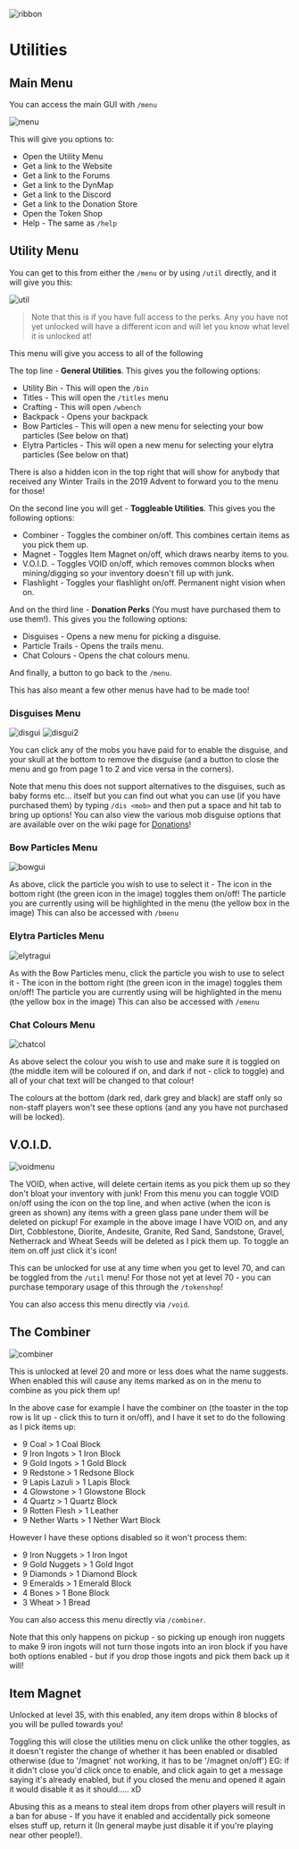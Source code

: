 ![ribbon](images/L-ribbon.png) 

# Utilities


## Main Menu

You can access the main GUI with `/menu`

![menu](images/menu.png)

This will give you options to: 
- Open the Utility Menu
- Get a link to the Website
- Get a link to the Forums
- Get a link to the DynMap
- Get a link to the Discord
- Get a link to the Donation Store
- Open the Token Shop
- Help - The same as `/help`


## Utility Menu

You can get to this from either the `/menu` or by using `/util` directly, and it will give you this:

![util](images/umenu.png)

>Note that this is if you have full access to the perks. Any you have not yet unlocked will have a different icon and will let you know what level it is unlocked at!

This menu will give you access to all of the following

The top line - **General Utilities**.
This gives you the following options:
- Utility Bin - This will open the `/bin`
- Titles - This will open the `/titles` menu
- Crafting - This will open `/wbench`
- Backpack - Opens your backpack
- Bow Particles - This will open a new menu for selecting your bow particles (See below on that)
- Elytra Particles - This will open a new menu for selecting your elytra particles (See below on that)

There is also a hidden icon in the top right that will show for anybody that received any Winter Trails in the 2019 Advent to forward you to the menu for those!

On the second line you will get - **Toggleable Utilities**.
This gives you the following options:
- Combiner - Toggles the combiner on/off. This combines certain items as you pick them up.
- Magnet - Toggles Item Magnet on/off, which draws nearby items to you.
- V.O.I.D. - Toggles VOID on/off, which removes common blocks when mining/digging so your inventory doesn't fill up with junk.
- Flashlight - Toggles your flashlight on/off. Permanent night vision when on.

And on the third line - **Donation Perks** (You must have purchased them to use them!).
This gives you the following options:
- Disguises - Opens a new menu for picking a disguise.
- Particle Trails - Opens the trails menu.
- Chat Colours - Opens the chat colours menu.

And finally, a button to go back to the `/menu`.


This has also meant a few other menus have had to be made too!

### Disguises Menu

![disgui](images/dmenu.png) ![disgui2](images/dmenu2.png)

You can click any of the mobs you have paid for to enable the disguise, and your skull at the bottom to remove the disguise (and a button to close the menu and go from page 1 to 2 and vice versa in the corners).

Note that menu this does not support alternatives to the disguises, such as baby forms etc... itself but you can find out what you can use (if you have purchased them) by typing `/dis <mob>` and then put a space and hit tab to bring up options!
You can also view the various mob disguise options that are available over on the wiki page for [Donations](http://legioncraft.co.uk/wiki/dismods.html)!

### Bow Particles Menu

![bowgui](images/bpmenu.png)

As above, click the particle you wish to use to select it - The icon in the bottom right (the green icon in the image) toggles them on/off! The particle you are currently using will be highlighted in the menu (the yellow box in the image)
This can also be accessed with `/bmenu`

### Elytra Particles Menu

![elytragui](images/emenu.png)

As with the Bow Particles menu, click the particle you wish to use to select it - The icon in the bottom right (the green icon in the image) toggles them on/off! The particle you are currently using will be highlighted in the menu (the yellow box in the image)
This can also be accessed with `/emenu`

### Chat Colours Menu

![chatcol](images/ccmenu.png)

As above select the colour you wish to use and make sure it is toggled on (the middle item will be coloured if on, and dark if not - click to toggle) and all of your chat text will be changed to that colour!

The colours at the bottom (dark red, dark grey and black) are staff only so non-staff players won't see these options (and any you have not purchased will be locked).

## V.O.I.D.

![voidmenu](images/vmenu.png)

The VOID, when active, will delete certain items as you pick them up so they don't bloat your inventory with junk!
From this menu you can toggle VOID on/off using the icon on the top line, and when active (when the icon is green as shown) any items with a green glass pane under them will be deleted on pickup! For example in the above image I have VOID on, and any Dirt, Cobblestone, Diorite, Andesite, Granite, Red Sand, Sandstone, Gravel, Netherrack and Wheat Seeds will be deleted as I pick them up.
To toggle an item on.off just click it's icon!

This can be unlocked for use at any time when you get to level 70, and can be toggled from the `/util` menu!
For those not yet at level 70 - you can purchase temporary usage of this through the `/tokenshop`!

You can also access this menu directly via `/void`.

## The Combiner

![combiner](images/cmenu.png)

This is unlocked at level 20 and more or less does what the name suggests. When enabled this will cause any items marked as on in the menu to combine as you pick them up!

In the above case for example I have the combiner on (the toaster in the top row is lit up - click this to turn it on/off), and I have it set to do the following as I pick items up:
- 9 Coal > 1 Coal Block
- 9 Iron Ingots > 1 Iron Block
- 9 Gold Ingots > 1 Gold Block
- 9 Redstone > 1 Redsone Block
- 9 Lapis Lazuli > 1 Lapis Block
- 4 Glowstone > 1 Glowstone Block
- 4 Quartz > 1 Quartz Block
- 9 Rotten Flesh > 1 Leather
- 9 Nether Warts > 1 Nether Wart Block

However I have these options disabled so it won't process them:
- 9 Iron Nuggets > 1 Iron Ingot
- 9 Gold Nuggets > 1 Gold Ingot
- 9 Diamonds > 1 Diamond Block
- 9 Emeralds > 1 Emerald Block
- 4 Bones > 1 Bone Block
- 3 Wheat > 1 Bread

You can also access this menu directly via `/combiner`.

Note that this only happens on pickup - so picking up enough iron nuggets to make 9 iron ingots will not turn those ingots into an iron block if you have both options enabled - but if you drop those ingots and pick them back up it will!

## Item Magnet

Unlocked at level 35, with this enabled, any item drops within 8 blocks of you will be pulled towards you!

Toggling this will close the utilities menu on click unlike the other toggles, as it doesn't register the change of whether it has been enabled or disabled otherwise (due to '/magnet' not working, it has to be '/magnet on/off')
EG: if it didn't close you'd click once to enable, and click again to get a message saying it's already enabled, but if you closed the menu and opened it again it would disable it as it should..... xD

Abusing this as a means to steal item drops from other players will result in a ban for abuse - If you have it enabled and accidentally pick someone elses stuff up, return it (In general maybe just disable it if you're playing near other people!).
